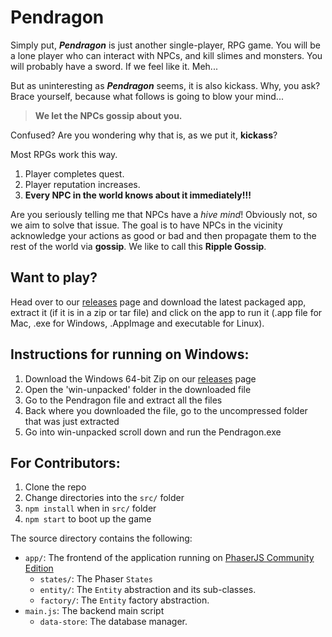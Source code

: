 Pendragon
===

Simply put, _**Pendragon**_ is just another single-player, RPG game. You will be a lone player who can interact with NPCs, and kill slimes and monsters. You will probably have a sword. If we feel like it. Meh...

But as uninteresting as _**Pendragon**_ seems, it is also kickass. Why, you ask? Brace yourself, because what follows is going to blow your mind...

> **We let the NPCs gossip about you.**

Confused? Are you wondering why that is, as we put it, **kickass**?

Most RPGs work this way.

1. Player completes quest.
2. Player reputation increases.
3. **Every NPC in the world knows about it immediately!!!**

Are you seriously telling me that NPCs have a _hive mind_! Obviously not, so we aim to solve that issue. The goal is to have NPCs in the vicinity acknowledge your actions as good or bad and then propagate them to the rest of the world via **gossip**. We like to call this **Ripple Gossip**.

## Want to play?

Head over to our [releases](https://github.com/PendragonGame/pendragon/releases) page and download the latest packaged app, extract it (if it is in a zip or tar file) and click on the app to run it (.app file for Mac, .exe for Windows, .AppImage and executable for Linux).

## Instructions for running on Windows:

1. Download the Windows 64-bit Zip on our [releases](https://github.com/PendragonGame/pendragon/releases) page 
2. Open the 'win-unpacked' folder in the downloaded file
3. Go to the Pendragon file and extract all the files
4. Back where you downloaded the file, go to the uncompressed folder that was just extracted
5. Go into win-unpacked scroll down and run the Pendragon.exe

## For Contributors:

1. Clone the repo 
2. Change directories into the `src/` folder
3. `npm install` when in `src/` folder 
4. `npm start` to boot up the game

The source directory contains the following:

- `app/`: The frontend of the application running on [PhaserJS Community Edition](https://photonstorm.github.io/phaser-ce/)
  - `states/`: The Phaser `States`
  - `entity/`: The `Entity` abstraction and its sub-classes.
  - `factory/`: The `Entity` factory abstraction.
- `main.js`: The backend main script
  - `data-store`: The database manager.

